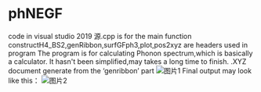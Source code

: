 # phNEGF
code in visual studio 2019
源.cpp is for the main function
constructH4_BS2,genRibbon,surfGFph3,plot,pos2xyz are headers used in program
The program is for calculating Phonon spectrum,which is basically a calculator.
It hasn't been simplified,may takes a long time to finish.
.XYZ document generate from the ‘genribbon’ part 
![图片1](https://user-images.githubusercontent.com/89018174/224459840-b39a5ae7-719b-402e-a754-8d84b73ca49f.png)
Final output may look like this：
![图片2](https://user-images.githubusercontent.com/89018174/224459847-aa92e701-92b2-4754-893d-6b7ec31d360c.jpg)
